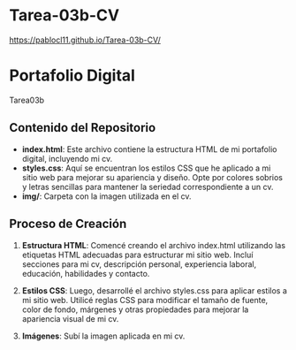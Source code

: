 # Tarea-03b-CV

https://pablocl11.github.io/Tarea-03b-CV/


# Portafolio Digital 

Tarea03b

## Contenido del Repositorio

- **index.html**: Este archivo contiene la estructura HTML de mi portafolio digital, incluyendo mi cv.
- **styles.css**: Aquí se encuentran los estilos CSS que he aplicado a mi sitio web para mejorar su apariencia y diseño. Opte por colores sobrios y letras sencillas para mantener la seriedad correspondiente a un cv.
- **img/**: Carpeta con la imagen utilizada en el cv.

## Proceso de Creación

1. **Estructura HTML**: Comencé creando el archivo index.html utilizando las etiquetas HTML adecuadas para estructurar mi sitio web. Incluí secciones para mi cv, descripción personal, experiencia laboral, educación, habilidades y contacto.

2. **Estilos CSS**: Luego, desarrollé el archivo styles.css para aplicar estilos a mi sitio web. Utilicé reglas CSS para modificar el tamaño de fuente, color de fondo, márgenes y otras propiedades para mejorar la apariencia visual de mi cv.

3. **Imágenes**: Subí la imagen aplicada en mi cv. 
